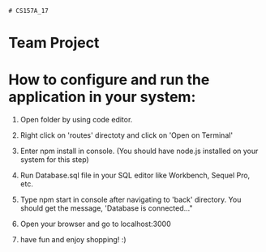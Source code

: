 ```
# CS157A_17
```
# Team Project
# How to configure and run the application in your system:
1. Open folder by using code editor.

2. Right click on 'routes' directoty and click on 'Open on Terminal'

3. Enter npm install in console. (You should have node.js installed on your system for this step)

4. Run Database.sql file in your SQL editor like Workbench, Sequel Pro, etc.

5. Type npm start in console after navigating to 'back' directory. You should get the message, 'Database is connected..."

6. Open your browser and go to localhost:3000

7. have fun and enjoy shopping! :)

